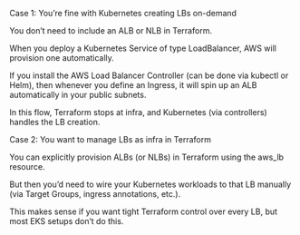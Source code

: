 Case 1: You’re fine with Kubernetes creating LBs on-demand

You don’t need to include an ALB or NLB in Terraform.

When you deploy a Kubernetes Service of type LoadBalancer, AWS will provision one automatically.

If you install the AWS Load Balancer Controller (can be done via kubectl or Helm), then whenever you define an Ingress, it will spin up an ALB automatically in your public subnets.

In this flow, Terraform stops at infra, and Kubernetes (via controllers) handles the LB creation.

Case 2: You want to manage LBs as infra in Terraform

You can explicitly provision ALBs (or NLBs) in Terraform using the aws_lb resource.

But then you’d need to wire your Kubernetes workloads to that LB manually (via Target Groups, ingress annotations, etc.).

This makes sense if you want tight Terraform control over every LB, but most EKS setups don’t do this.
